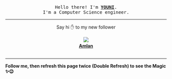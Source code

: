 
<p align='center'>
<samp>
Hello there! I'm <b><a rel='nofollow noopener noreferrer' target='_blank' href='https://github.com/abdelyouni'>YOUNI</a></b>.
<br>I'm a Computer Science engineer.
</samp>
</p>
<hr>
<p align='center'>
<span>Say hi ✋ to my new follower </span></br></br>
<img src='https://avatars3.githubusercontent.com/u/33047231?s=100&amp;v=4'><img src='https://maisonpizza.com/github/abdelyouni/1609899014_img.png' width='1' height='1'><b></br>
<a rel='nofollow noopener noreferrer' target='_blank' href='https://github.com/amlana21'>Amlan</a></b></br></br>
</p>
<hr>
<b>Follow me, then refresh this page twice (Double Refresh) to see the Magic ✨😉</b> 